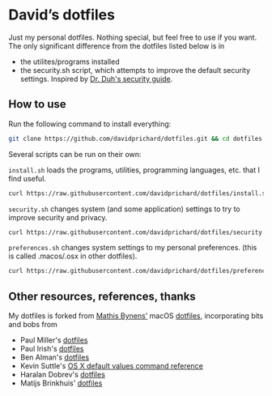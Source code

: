 # David’s dotfiles

Just my personal dotfiles. Nothing special, but feel free to use if you want. The only significant difference from the dotfiles listed below is in
* the utilites/programs installed
* the security.sh script, which attempts to improve the default security settings. Inspired by [Dr. Duh's security guide](https://github.com/drduh/OS-X-Security-and-Privacy-Guide).

## How to use

Run the following command to install everything:

```bash
git clone https://github.com/davidprichard/dotfiles.git && cd dotfiles && source setup.sh
```

Several scripts can be run on their own:

`install.sh` loads the programs, utilities, programming languages, etc. that I find useful.

```bash
curl https://raw.githubusercontent.com/davidprichard/dotfiles/install.sh && source install.sh
```

`security.sh` changes system (and some application) settings to try to improve security and privacy.
```bash
curl https://raw.githubusercontent.com/davidprichard/dotfiles/security.sh && source security.sh
```

`preferences.sh` changes system settings to my personal preferences. (this is called .macos/.osx in other dotfiles).
```bash
curl https://raw.githubusercontent.com/davidprichard/dotfiles/preferences.sh && source preferences.sh
```

## Other resources, references, thanks

My dotfiles is forked from [Mathis Bynens'](https://mathiasbynens.be/) macOS [dotfiles](https://github.com/mathiasbynens/dotfiles), incorporating bits and bobs from
* Paul Miller's [dotfiles](https://github.com/paulmillr/dotfiles)
* Paul Irish's [dotfiles](https://github.com/paulirish/dotfiles)
* Ben Alman's [dotfiles](https://github.com/cowboy/dotfiles)
* Kevin Suttle's [OS X default values command reference](https://github.com/kevinSuttle/OSXDefaults/blob/master/REFERENCE.md)
* Haralan Dobrev's [dotfiles](https://github.com/hkdobrev/dotfiles/)
* Matijs Brinkhuis' [dotfiles](https://github.com/matijs/dotfiles)
